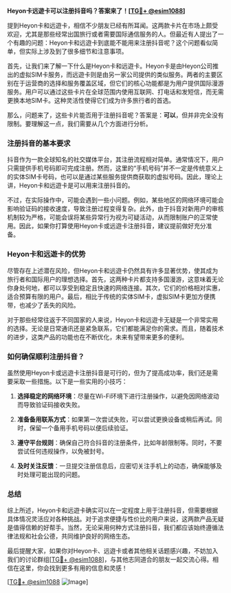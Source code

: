 **Heyon卡远遊卡可以注册抖音吗？答案来了！[[TG💪+ @esim1088](https://t.me/s/esim1088)]**

提到Heyon卡和远遊卡，相信不少朋友已经有所耳闻。这两款卡片在市场上颇受欢迎，尤其是那些经常出国旅行或者需要国际通信服务的人。但最近有人提出了一个有趣的问题：Heyon卡和远遊卡到底能不能用来注册抖音呢？这个问题看似简单，但实际上涉及到了很多细节和注意事项。

首先，让我们来了解一下什么是Heyon卡和远遊卡。Heyon卡是由Heyon公司推出的虚拟SIM卡服务，而远遊卡则是由另一家公司提供的类似服务。两者的主要区别在于运营商的选择和服务覆盖区域，但它们的核心功能都是为用户提供国际漫游服务。用户可以通过这些卡片在全球范围内使用互联网、打电话和发短信，而无需更换本地SIM卡。这种灵活性使得它们成为许多旅行者的首选。

那么，问题来了，这些卡片能否用于注册抖音呢？答案是：**可以**，但并非完全没有限制。要理解这一点，我们需要从几个方面进行分析。

### 注册抖音的基本要求

抖音作为一款全球知名的社交媒体平台，其注册流程相对简单。通常情况下，用户只需提供手机号码即可完成注册。然而，这里的“手机号码”并不一定是传统意义上的实体SIM卡号码，也可以是通过某些服务提供商获取的虚拟号码。因此，理论上讲，Heyon卡和远遊卡是可以用来注册抖音的。

不过，在实际操作中，可能会遇到一些小问题。例如，某些地区的网络环境可能会影响验证码的接收速度，导致注册过程变得复杂。此外，由于抖音对新用户的审核机制较为严格，可能会误将某些异常行为视为可疑活动，从而限制账户的正常使用。因此，如果你打算使用Heyon卡或远遊卡注册抖音，建议提前做好充分准备。

### Heyon卡和远遊卡的优势

尽管存在上述潜在风险，但Heyon卡和远遊卡仍然具有许多显著优势，使其成为旅行者和国际用户的理想选择。首先，这两种卡片都支持多国漫游，这意味着无论你身处何地，都可以享受到稳定且快速的网络连接。其次，它们的价格相对实惠，适合预算有限的用户。最后，相比于传统的实体SIM卡，虚拟SIM卡更加方便携带，也减少了丢失的风险。

对于那些经常往返于不同国家的人来说，Heyon卡和远遊卡无疑是一个非常实用的选择。无论是日常通讯还是紧急联系，它们都能满足你的需求。而且，随着技术的进步，这类产品的功能也在不断优化，未来有望带来更多的便利。

### 如何确保顺利注册抖音？

虽然使用Heyon卡或远遊卡注册抖音是可行的，但为了提高成功率，我们还是需要采取一些措施。以下是一些实用的小技巧：

1. **选择稳定的网络环境**：尽量在Wi-Fi环境下进行注册操作，以避免因网络波动而导致验证码接收失败。
   
2. **准备备用联系方式**：如果第一次尝试失败，可以尝试更换设备或稍后再试。同时，保留一个备用手机号码以便后续验证。

3. **遵守平台规则**：确保自己符合抖音的注册条件，比如年龄限制等。同时，不要尝试任何违规操作，以免被封号。

4. **及时关注反馈**：一旦提交注册信息后，应密切关注手机上的动态，确保能够及时处理可能出现的问题。

### 总结

综上所述，Heyon卡和远遊卡确实可以在一定程度上用于注册抖音，但需要根据具体情况灵活应对各种挑战。对于追求便捷与性价比的用户来说，这两款产品无疑是值得信赖的好帮手。当然，无论采用何种方式注册抖音，我们都应该始终遵循法律法规和社会公德，共同维护良好的网络生态。

最后提醒大家，如果你对Heyon卡、远遊卡或者其他相关话题感兴趣，不妨加入我们的讨论群组[[TG💪+ @esim1088](https://t.me/s/esim1088)]，与其他志同道合的朋友一起交流心得。相信在这里，你会找到更多有用的信息和灵感！

[[TG💪+ @esim1088](https://t.me/s/esim1088) ![Image](https://i.postimg.cc/4NQfJmqS/Snipaste-2025-05-13-00-14-12.png)]